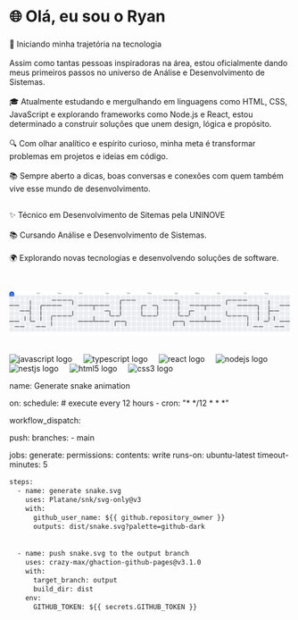 <h1 align="left">🌐 Olá, eu sou o Ryan</h1>

###

<p align="left">🚀 Iniciando minha trajetória na tecnologia<br><br>Assim como tantas pessoas inspiradoras na área, estou oficialmente dando meus primeiros passos no universo de Análise e Desenvolvimento de Sistemas.<br><br>🎓 Atualmente estudando e mergulhando em linguagens como HTML, CSS, JavaScript e explorando frameworks como Node.js e React, estou determinado a construir soluções que unem design, lógica e propósito.<br><br>🔍 Com olhar analítico e espírito curioso, minha meta é transformar problemas em projetos e ideias em código.<br><br>📚 Sempre aberto a dicas, boas conversas e conexões com quem também vive esse mundo de desenvolvimento.</p>

###

<h2 align="left"></h2>

###

<p align="left">✨ Técnico em Desenvolvimento de Sitemas pela UNINOVE<br><br>📚 Cursando Análise e Desenvolvimento de Sistemas. <br><br>🌍 Explorando novas tecnologias e desenvolvendo soluções de software.</p>

###

<h2 align="left"></h2>

###

<br clear="both">

<picture>
  <source media="(prefers-color-scheme: dark)" srcset="https://raw.githubusercontent.com/RyanMS27/RyanMS27/output/pacman-contribution-graph-dark.svg">
  <source media="(prefers-color-scheme: light)" srcset="https://raw.githubusercontent.com/RyanMS27/RyanMS27/output/pacman-contribution-graph.svg">
  <img alt="pacman contribution graph" src="https://raw.githubusercontent.com/RyanMS27/RyanMS27/output/pacman-contribution-graph.svg">
</picture>

###

<h2 align="left"></h2>

###

<div align="left">
  <img src="https://cdn.jsdelivr.net/gh/devicons/devicon/icons/javascript/javascript-original.svg" height="40" alt="javascript logo"  />
  <img width="12" />
  <img src="https://cdn.jsdelivr.net/gh/devicons/devicon/icons/typescript/typescript-original.svg" height="40" alt="typescript logo"  />
  <img width="12" />
  <img src="https://cdn.jsdelivr.net/gh/devicons/devicon/icons/react/react-original.svg" height="40" alt="react logo"  />
  <img width="12" />
  <img src="https://cdn.jsdelivr.net/gh/devicons/devicon/icons/nodejs/nodejs-original.svg" height="40" alt="nodejs logo"  />
  <img width="12" />
  <img src="https://cdn.jsdelivr.net/gh/devicons/devicon/icons/nestjs/nestjs-original.svg" height="40" alt="nestjs logo"  />
  <img width="12" />
  <img src="https://cdn.jsdelivr.net/gh/devicons/devicon/icons/html5/html5-original.svg" height="40" alt="html5 logo"  />
  <img width="12" />
  <img src="https://cdn.jsdelivr.net/gh/devicons/devicon/icons/css3/css3-original.svg" height="40" alt="css3 logo"  />
</div>

name: Generate snake animation

on:
  schedule: # execute every 12 hours
    - cron: "* */12 * * *"

  workflow_dispatch:

  push:
    branches:
    - main

jobs:
  generate:
    permissions:
      contents: write
    runs-on: ubuntu-latest
    timeout-minutes: 5

    steps:
      - name: generate snake.svg
        uses: Platane/snk/svg-only@v3
        with:
          github_user_name: ${{ github.repository_owner }}
          outputs: dist/snake.svg?palette=github-dark


      - name: push snake.svg to the output branch
        uses: crazy-max/ghaction-github-pages@v3.1.0
        with:
          target_branch: output
          build_dir: dist
        env:
          GITHUB_TOKEN: ${{ secrets.GITHUB_TOKEN }}
###
